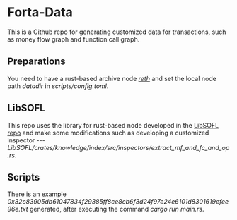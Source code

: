 # Forta-Data
This is a Github repo for generating customized data for transactions, such as money flow graph and function call graph.

## Preparations
You need to have a rust-based archive node [*reth*](https://github.com/paradigmxyz/reth) and set the local node path *datadir* in *scripts/config.toml*. 

## LibSOFL
This repo uses the library for rust-based node developed in the [LibSOFL repo](https://github.com/Troublor/LibSOFL.git) and make some modifications such as developing a customized inspector --- *LibSOFL/crates/knowledge/index/src/inspectors/extract_mf_and_fc_and_op.rs*.

## Scripts
There is an example *0x32c83905db61047834f29385ff8ce8cb6f3d24f97e24e6101d8301619efee96e.txt* generated, after executing the command *cargo run main.rs*. 


